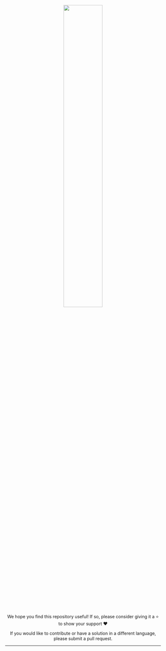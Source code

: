 <p align="center"><a href="https://www.hackerrank.com/deveshashah"><img src="https://i0.wp.com/gradsingames.com/wp-content/uploads/2016/05/856771_668224053197841_1943699009_o.png" width="50%" ></a></p>

<p align="center"> We hope you find this repository useful! If so, please consider giving it a ⭐ to show your support  ❤️</p>

<p align="center">If you would like to contribute or have a solution in a different language, please submit a pull request.</p>

<hr/>
